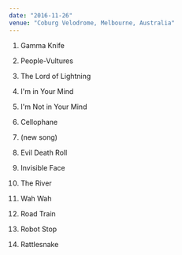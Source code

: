 ```yaml
---
date: "2016-11-26"
venue: "Coburg Velodrome, Melbourne, Australia"
---
```


 1. Gamma Knife

 2. People-Vultures

 3. The Lord of Lightning

 4. I'm in Your Mind

 5. I'm Not in Your Mind

 6. Cellophane

 7. (new song)

 8. Evil Death Roll

 9. Invisible Face

10. The River

11. Wah Wah

12. Road Train

13. Robot Stop

14. Rattlesnake



